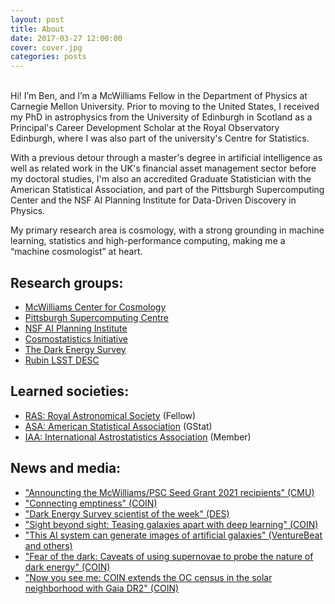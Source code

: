 ```yaml
---
layout: post
title: About
date: 2017-03-27 12:00:00
cover: cover.jpg
categories: posts
---
```


<br>
Hi! I’m Ben, and I’m a McWilliams Fellow in the Department of Physics at Carnegie Mellon University. Prior to moving to the United States, I received my PhD in astrophysics from the University of Edinburgh in Scotland as a Principal's Career Development Scholar at the Royal Observatory Edinburgh, where I was also part of the university's Centre for Statistics.

With a previous detour through a master's degree in artificial intelligence as well as related work in the UK's financial asset management sector before my doctoral studies, I'm also an accredited Graduate Statistician with the American Statistical Association, and part of the Pittsburgh Supercomputing Center and the NSF AI Planning Institute for Data-Driven Discovery in Physics.

My primary research area is cosmology, with a strong grounding in  machine learning, statistics and high-performance computing, making me a “machine cosmologist” at heart.

<!--Hi! I’m Ben, and I’m a McWilliams Fellow in the Department of Physics at Carnegie Mellon University, where I'm also part of the Pittsburgh Supercomputing Centre. Prior to moving to the United States, I received my PhD in astrophysics from the University of Edinburgh in Scotland as a Principal's Career Development Scholar at the Royal Observatory Edinburgh, where I was also part of the university's Centre for Statistics. With a previous detour through a master's degree in artificial intelligence as well as related work in the UK's financial asset management sector before my doctoral studies, I'm also an accredited Graduate Statistician with the American Statistical Association and part of the NSF AI Planning Institute for Data-Driven Discovery in Physics. My primary research area is cosmology, with a strong grounding in  machine learning, statistics and high-performance computing, making me a “machine cosmologist” at heart.-->

## Research groups:

* [McWilliams Center for Cosmology](https://www.cmu.edu/cosmology)
* [Pittsburgh Supercomputing Centre](https://www.psc.edu)
* [NSF AI Planning Institute](https://www.cmu.edu/ai-physics-institute)
* [Cosmostatistics Initiative](https://cosmostatistics-initiative.org)
* [The Dark Energy Survey](https://www.darkenergysurvey.org)
* [Rubin LSST DESC](https://lsstdesc.org)

## Learned societies:

* [RAS: Royal Astronomical Society](https://www.ras.org.uk) (Fellow)
* [ASA: American Statistical Association](http://www.amstat.org) (GStat)
* [IAA: International Astrostatistics Association](http://iaa.mi.oa-brera.inaf.it/IAA/home.html) (Member)

## News and media:

* ["Announcting the McWilliams/PSC Seed Grant 2021 recipients" (CMU)](https://www.cmu.edu/cosmology/news/articles/2021-11-08_seed-grant-recipients.html)
* ["Connecting emptiness" (COIN)](https://cosmostatistics-initiative.org/connecting-emptiness/)
* ["Dark Energy Survey scientist of the week" (DES)](https://www.darkenergysurvey.org/scientistoftheweek/ben-moews/)
* ["Sight beyond sight: Teasing galaxies apart with deep learning" (COIN)](https://cosmostatistics-initiative.org/deblending/)
* ["This AI system can generate images of artificial galaxies" (VentureBeat and others)](https://venturebeat.com/2018/11/08/this-ai-system-can-generate-images-of-artificial-galaxies)
* ["Fear of the dark: Caveats of using supernovae to probe the nature of dark energy" (COIN)](https://cosmostatistics-initiative.org/sncosmo/)
* ["Now you see me: COIN extends the OC census in the solar neighborhood with Gaia DR2" (COIN)](https://cosmostatistics-initiative.org/coin-gaia_ocs/)

<br>
